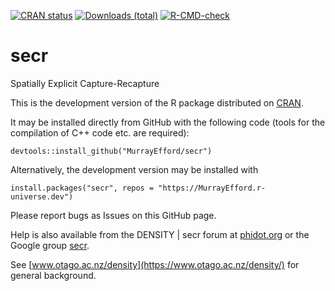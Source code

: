 <!-- badges: start -->
[![CRAN status](https://www.r-pkg.org/badges/version/secr)](https://cran.r-project.org/package=secr)
[![Downloads (total)](https://cranlogs.r-pkg.org/badges/grand-total/secr)](https://www.r-pkg.org/pkg/secr)
[![R-CMD-check](https://github.com/MurrayEfford/secr/actions/workflows/R-CMD-check.yaml/badge.svg)](https://github.com/MurrayEfford/secr/actions/workflows/R-CMD-check.yaml)
<!-- badges: end -->

# secr
Spatially Explicit Capture-Recapture

This is the development version of the R package distributed on [CRAN](https://CRAN.R-project.org/package=secr). 

It may be installed directly from GitHub with the following code 
(tools for the compilation of C++ code etc. are required):
```
devtools::install_github("MurrayEfford/secr")
```

Alternatively, the development version may be installed with
```
install.packages("secr", repos = "https://MurrayEfford.r-universe.dev")
```

Please report bugs as Issues on this GitHub page. 

Help is also available from the
DENSITY | secr forum at [phidot.org](http://www.phidot.org/forum/index.php) or the Google group [secr](https://groups.google.com/g/secrgroup).

See [www.otago.ac.nz/density](https://www.otago.ac.nz/density/) for general background.
